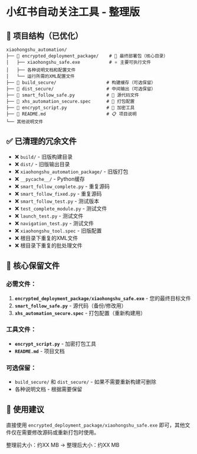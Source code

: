 # 小红书自动关注工具 - 整理版

## 📁 项目结构（已优化）

```
xiaohongshu_automation/
├── 📂 encrypted_deployment_package/    # 🎯 最终部署包（核心目录）
│   ├── xiaohongshu_safe.exe           # ⭐ 主要可执行文件
│   ├── 各种说明文档和配置文件
│   └── 运行所需的XML配置文件
├── 📂 build_secure/                   # 构建缓存（可选保留）
├── 📂 dist_secure/                    # 中间输出（可选保留）
├── 📄 smart_follow_safe.py            # 🔧 源代码文件
├── 📄 xhs_automation_secure.spec      # 🔧 打包配置
├── 📄 encrypt_script.py               # 🔧 加密工具
├── 📄 README.md                       # 📋 项目说明
└── 其他说明文件
```

## ✅ 已清理的冗余文件

- ❌ `build/` - 旧版构建目录
- ❌ `dist/` - 旧版输出目录
- ❌ `xiaohongshu_automation_package/` - 旧版打包
- ❌ `__pycache__/` - Python缓存
- ❌ `smart_follow_complete.py` - 重复源码
- ❌ `smart_follow_fixed.py` - 重复源码
- ❌ `smart_follow_test.py` - 测试版本
- ❌ `test_complete_module.py` - 测试文件
- ❌ `launch_test.py` - 测试文件
- ❌ `navigation_test.py` - 测试文件
- ❌ `xiaohongshu_tool.spec` - 旧版配置
- ❌ 根目录下重复的XML文件
- ❌ 根目录下重复的批处理文件

## 🎯 核心保留文件

### 必需文件：
1. **`encrypted_deployment_package/xiaohongshu_safe.exe`** - 您的最终目标文件
2. **`smart_follow_safe.py`** - 源代码（备份/修改用）
3. **`xhs_automation_secure.spec`** - 打包配置（重新构建用）

### 工具文件：
- **`encrypt_script.py`** - 加密打包工具
- **`README.md`** - 项目文档

### 可选保留：
- `build_secure/` 和 `dist_secure/` - 如果不需要重新构建可删除
- 各种说明文档 - 根据需要保留

## 🚀 使用建议

直接使用 `encrypted_deployment_package/xiaohongshu_safe.exe` 即可，其他文件仅在需要修改源码或重新打包时使用。

整理前大小：约XX MB → 整理后大小：约XX MB

